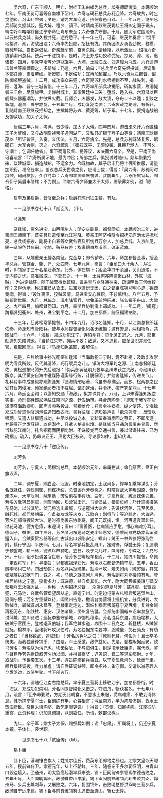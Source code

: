 <!-- { "loadSidebar": true } -->
　　吴六奇，广东丰顺人。明亡，附桂王朱由榔为总兵，以舟师踞南澳。本朝顺治七年，平南王尚可喜等自南雄下韶州，六奇与碣石总兵苏利迎降。六奇故贫，时乞食他郡，习山川险夷；至是，请为大军向道、招徕旁邑自效。十一年五月，潮州总兵郝尚久据城叛，寇大埔、程乡、镇平。时靖南王耿继茂剿桂王将李定国于肇庆，靖南将军喀喀穆自江宁奉命征粤东未至；六奇奋力守御。十月，随大军进围潮州，以云梯兵克城；尚久投井死，逆党悉平。十一年三月，可喜、继茂并奏言：『饶平地接漳、潮，海敌出没；六奇率先投顺，招抚有方。其所团练乡勇皆劲旅，粮模、器械毕裕。自郝逆倡乱，奇亲赴军前，奋勇杀贼。请给衔，以示激励』。诏授六奇协镇潮州总兵，统兵一千驻饶平。是时，海上郑成功狡称受抚，掠泉、漳、潮，惠诸郡；四月，羽党李增等分道寇饶平、大埔，土贼江龙、刘道璋为内应。六奇遣游击曾兰等率师御之，多斩馘；乃遁。六月，谕曰：『总兵吴六奇先经投诚，后调集本部舟师，累着劳绩。所授职，不足偿功；宜再加超擢』。乃以六奇为左都督，诏防御邻境盗贼。十二月，成功率众来犯；六奇期苏利水师援剿不至，战失利，揭阳、澄海、普宁三城皆陷。十三年二月，六奇率所部兵攻揭阳，斫其水营，敌溺毙者三千余，尽获旗甲。复仰射城上，其渠黄廷中二矢；堕城，遁入舟。六奇潜以巨舰载火器塞潮沟，并欲纵火截。我师会，火器发，敌大溃，夺舟二十以遁；复败之新墟，澄海、普宁亦复。十五年二月，成功复犯南澳；六奇夜截之鮀浦，有斩获。复随靖南王耿继茂拒却之，生擒其将苏兴、黄亮等，斩于军。十七年，叙捐造战船及御敌功，加太子太保。

　　康熙三年六月，考满，晋少傅，加太子太傅。四年四月，游击邱义讦六奇匿桂王子为赘婿、又与故明崇祯帝子通问湖广、又私开矿银于燕子山等事；靖南王耿继茂以「所讦皆诬」入奏，义伏法。五月，六奇病卒。先是，总兵苏利既降复叛，踞碣石；大军会剿，灭之。六奇疏言：『碣石既平，无须设镇。且臣乃潮人，不可久守潮土；乞调任他省』。事下两藩及督、提等议，未决而六奇卒。至是，平南王尚可喜疏言：『六奇所属汛地，最为冲险；所部之兵，俱投诚时随带。频年恢剿招徕、筑建城堡、捐造战船，不遗余力。今既物故，其子启丰乃将士宿所推服，请量加职衔，准令统率』。部议总兵无世袭之例，应请上裁；得旨：『吴六奇、苏利同时投诚，利尚抗拒，久驻岛中；六奇即率属建堡筑城，驻防年久。六奇所属官兵，即令伊子吴启丰管辖；不为例』。寻赠六奇少师兼太子太师，赐祭葬如例，谥「顺恪」。

　　启丰及弟启爵，皆官至总兵；启爵在琼州征生黎，有功。

　　－－见原书卷七十八「贰臣传」（甲）。

　　马逢知

　　马逢知，原名进宝，山西隰州人；明安庆副将、都督同知。本朝顺治二年，进宝闻王师南下，首先具启遣使至九江迎降。英亲王阿济格随令招抚安庐池太巡抚张亮、总兵杨振宗、副将李自春等文武各官及所统兵万余人，加总兵衔。入京陛见，赐一品服色并庄田、宅地、鞍马有差；旋隶镶白旗汉军，改正蓝旗。

　　三年，从端重亲王博洛南征，克金华；即令镇守。六年，命加都督佥事，授金华总兵，管辖金、衢、严、处四府。七年九月，奏言：『臣家口九十余人；从征时，即领家丁三十名星赴浙东。此外，俱在旗下；距金华四千余里，关山迢递，不无内顾之忧。恳准搬取』。下部知之。十一月，土贼何兆隆啸聚山林，外联「海贼」；为进定擒获。随于贼营得伪疏稿，谓进宝与兆隆通往来，疏请明鲁王颁给敕印；又得伪示，称进宝已从鲁王。进宝以遭谤无因，白之督臣陈锦以明心迹；锦疏奏闻，得旨：『设诈离间，狡贼常情。马进宝安心供职，不必惊惧』。八年五月，予骑都尉世职。九月，总统台、温水陆官兵，攻鲁王部将阮进、张名振于舟山，大败之。九年四月，加都督同知。九月，率浙兵协剿海上郑成功。十一年二月，「闽寇」魏福贤犯衢州、处州，进宝剿平之。十二月，加左都督，随征福建左路。

　　十三年，迁苏松常镇提督。十四年九月，诏改名逢知。十月，以江南总督郎廷佐奏，命逢知专管陆兵，使与水师提督梁化凤各无统摄；遇有警息，两相犄角，共图战守。十六年，「海敌」郑成功犯江宁，连陷州县；梁化凤击退之。九月，部臣劾逢知失陷城池，『当镇江失守，拥兵不救；敌遁，又不追剿。应革世职并现任官，撤取回旗』。得旨：『马逢知免革职，着解任』。

　　先是，户科给事中孙光祀密纠逢知『当海敌犯江宁时，竟不赴援；及敌复攻崇明为官兵所败，反代其请降，巧行缓兵之计』。镇海大将军刘之源、江南总督郎廷佐、苏松巡按马腾升先后疏报：『伪兵部黄征明乃数年会缉未获之海敌，今经缉获解京。其侄黄安自海中遣谍陈谨夤缘行贿，计脱征明；并贻害逢知，传递关节』。礼科给事中成肇毅亦疏陈逢知『通海情形昭著，今虽奉命撤回，而苏、松两郡之民受其鱼肉侵凌、倾家绝命者指不胜屈。请即逮治，并令抚、按严究党羽』。十七年六月，命廷臣会鞫；以逢知交通「海敌」，拟并诛其子。八月，上以未得逢知叛逆实事，命刑部侍郎尼满往江南同之源、廷佐确审。寻合疏陈奏：『逢知于我军在沙浦港获海敌柳卯，即声言卯系投诚，赏银给食；托言令往捂抚，纵之使还。又海敌郑成功曾遣伪官刘澄说逢知改衣冠，领兵往降；逢知虽声言「欲杀刘澄」，反馈以银两。又遣人以扇遗成功，并示以投诚之本。又私留奉旨发回之蔡正，不即斥逐；并将蔡正之发薙短，以便潜往，且遣人护送出境。是逢知当日通敌事虽未显著，然当敌犯江南时，托言招抚而阴相比附、不诛彼党而交通书信，兼以潜谋往来，已为确据』。疏入，仍命议正王、贝勒大臣核议。寻论罪如律，逢知伏诛。

　　－－见原书卷八十「逆臣传」。

　　刘芳名

　　刘芳名，宁夏人；明柳沟总兵。本朝顺治元年，率属投诚；命仍原官，隶正白旗汉军。

　　二年，调宁夏，赐白金、冠服。时秦地初定，土寇尚多，悍卒复乘衅谋乱；芳名既抵任，弹压剿御、训练抚绥，总督孟乔芳奏奖之。时降将武大定叛固原、贺珍叛汉中，大军攻剿，贼窜遁；芳名俱在事有功。三年，宁夏兵变，戕巡抚焦安民。芳名方赴巩昌剿贼，闻警驰回，知营官王元、马德倡乱，狼狈负嵎；乃计遣德摄篆花马池，以分其势。侦元将逸出镇城，与逆寇洪大诰合；先设伏河畔，元至伏发，贼死拒，都司樊朝臣、守备姜友成等夹攻，元败奔；副将马宁等追剿之，大诰遁，芳名饬部将搜斩大诰。是时德尚署东协副将，闻王元既擒，惧。河西道袁噩赴任，过花马池，德方患痔，未迎谒；噩曰：『噩善医，他病皆应手愈，惟心病难疗耳』。德闻子，益惧。四年三月，芳名偕河东道马之先出师惠安，德乘间纠党劫本营军资遁入山，合贼渠贺宏器等自红古城出口袭陷安定、螺山；贼王一林杀参将张纯往附，横行宁固、平庆间。七月，芳名率镇兵抵乱麻川，挫贼锋，俘馘无算；复追袭于预望城，斩一林，德仅以四骑走。翌日，及于河儿坪，阵缚德，寸磔之；余党尽歼。十月，诏予投诚各官世职，授芳多三等轻车都尉。十二月，擢四川提督，命佩「定西将军」印。寻奉旨：以都统祖泽润代，芳名以右都督仍镇宁夏。五年，香山贼李彩纠亡命，四出劫掠；芳名以兵抵贼巢，掘濠环攻，炮矢如雨；贼穷蹙，其党张斌等执彩献军门，诛之。初，马德之就擒河儿坪也，芳名副将刘登楼预有功。登楼居榆林之宁塞，狡猾多力；既诛德，益自负其能。六年，附大同叛镇姜瓖与延安营叛将王永强为乱－－伪称「大明招抚总督」，杀靖边道夏时芳；易冠服，长驱西犯，花马池、兴武各营堡望风从逆，直逼宁州。时定边屯蒙古札穆素叛逃贺兰山，窥伺宁境；芳名方坚壁以待，闻灵州告急，檄调各协营将士授机宜，分兵进剿，大败贼兵，斩贼首刘永昌等。登楼窜走定边，潜结札穆素叛属寇宁夏西境；复纠余贼再犯河东，陷铁柱、惠安、汉伯诸堡，灵州复告警。会都统李国翰奉诏率禁旅至，讨蒲城、宜川诸贼；巡抚李鉴守镇城，以御札穆素。芳名引兵东渡，疾趋榆林，大破贼于官团庄，登楼退汉伯城；我军绝其水道，攻围十二日克之，斩登楼，从贼皆就抚，榆林平。当诸将环攻汉伯时，芳名独据东南要冲，近贼垒，矢石频及；有劝之者曰：『当移数武，避贼锋』！芳名厉色叱之曰：『死则死耳，何怯为！且士卒多伤夷，而我独避锋镝乎』？由是，军士感激，敌忾益厉。先是，登楼叛据延安，致书芳名；芳名以为污己也，切齿裂眦，不与贼俱生，封逆书示抚臣鉴，嘱代奏。鉴与督臣乔芳先后疏叙芳名功以闻，并得旨嘉奖；遇恩诏，晋二等轻车都尉。九年，叙战功，予世袭五次。十二年，遵旨陈奏镇兵事宜。以宁夏孤悬河外，延袤千里，额兵屡经调拨，兵力单虚；请自后征调缺额，即令招补，备守御。又请以减等罪人佥发沿边，以资生聚。并下部议行。

　　十六年，调随征江南右路总兵，率宁夏三营将士移驻江宁，加左都督衔。时「海寇」郑成功犯崇明，芳名同提督梁化凤击之，夺贼舟，斩获甚多。十七年八月，疏言：『臣奉命剿贼，方期灭此朝食，不意水土未服，受病难瘳，不敢妄请休息。惟所携宁夏军士，臣训练有年，心膂相寄；今至南方，半为痢疟伤损，皆水土蒸湿所致。及臣未填沟壑，敢乞定限更调』！得旨：『览奏，知卿抱病。江南征防重寄，正资料理；仍加意调摄，以副委任。所请，敕部议奏』。

　　九年，卒于军；赠太子太保，赐祭葬如例；谥「忠肃」。所属将士，仍还宁夏本镇。子体仁，袭世职。

　　－－见原书七十八「贰臣传」（甲）。

　　锡卜臣

　　锡卜臣，满洲镶白旗人；姓瓜尔佳氏，费英东弟郎格之孙也。太宗文皇帝天聪五年，授前锋侍卫。崇德元年，从上征朝鲜。三年，随睿亲王多尔衮征明，由青山口毁边墙入。至通州，明太监高起潜率兵来战，锡卜臣同前锋参领素尔德击败之。五年七月，大军围明锦州，敌骑自杏山来援，锡卜臣同前锋统领武拜击败其众。锦州马、步兵出城刈草，又屡败之。六年，复围锦州，击败明总督洪承畴三营步兵。敌骑自宁远来窥，锡卜臣与前锋统领努山追击至连山，斩获无算。

